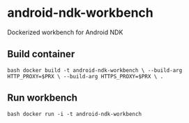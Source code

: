 # android-ndk-workbench

Dockerized workbench for Android NDK

## Build container

``bash
docker build -t android-ndk-workbench \
    --build-arg HTTP_PROXY=$PRX \
    --build-arg HTTPS_PROXY=$PRX \
    .
``

## Run workbench

``bash
docker run -i -t android-ndk-workbench
``